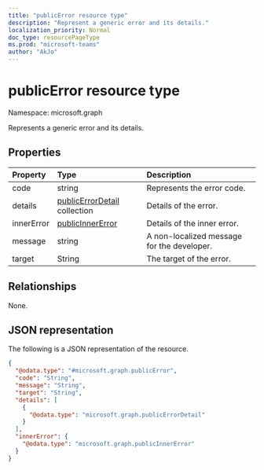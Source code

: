 ```yaml
---
title: "publicError resource type"
description: "Represent a generic error and its details."
localization_priority: Normal
doc_type: resourcePageType
ms.prod: "microsoft-teams"
author: "AkJo"
---
```


# publicError resource type

Namespace: microsoft.graph

Represents a generic error and its details.

## Properties
|Property|Type|Description|
|:---|:---|:---|
|code|string| Represents the error code.
|details|[publicErrorDetail](publicerrordetail.md) collection|Details of the error.|
|innerError|[publicInnerError](publicinnererror.md)|Details of the inner error.|
|message|string| A non-localized message for the developer.
|target|String|The target of the error.|

## Relationships
None.

## JSON representation
The following is a JSON representation of the resource.
<!-- {
  "blockType": "resource",
  "@odata.type": "microsoft.graph.publicError"
}
-->
``` json
{
  "@odata.type": "#microsoft.graph.publicError",
  "code": "String",
  "message": "String",
  "target": "String",
  "details": [
    {
      "@odata.type": "microsoft.graph.publicErrorDetail"
    }
  ],
  "innerError": {
    "@odata.type": "microsoft.graph.publicInnerError"
  }
}
```
